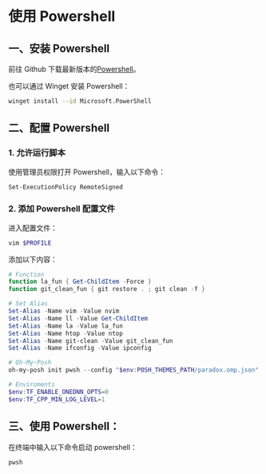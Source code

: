 # 使用 Powershell

## 一、安装 Powershell

前往 Github 下载最新版本的[Powershell](https://github.com/PowerShell/PowerShell)。

也可以通过 Winget 安装 Powershell：

```sh
winget install --id Microsoft.PowerShell
```

## 二、配置 Powershell

### 1. 允许运行脚本

使用管理员权限打开 Powershell，输入以下命令：

```sh
Set-ExecutionPolicy RemoteSigned
```

### 2. 添加 Powershell 配置文件

进入配置文件：

```sh
vim $PROFILE
```

添加以下内容：

```ps1
# Function
function la_fun { Get-ChildItem -Force }
function git_clean_fun { git restore . ; git clean -f }

# Set Alias
Set-Alias -Name vim -Value nvim
Set-Alias -Name ll -Value Get-ChildItem
Set-Alias -Name la -Value la_fun
Set-Alias -Name htop -Value ntop
Set-Alias -Name git-clean -Value git_clean_fun
Set-Alias -Name ifconfig -Value ipconfig

# Oh-My-Posh
oh-my-posh init pwsh --config "$env:POSH_THEMES_PATH/paradox.omp.json" | Invoke-Expression

# Enviroments
$env:TF_ENABLE_ONEDNN_OPTS=0
$env:TF_CPP_MIN_LOG_LEVEL=1
```

## 三、使用 Powershell：

在终端中输入以下命令启动 powershell：

```sh
pwsh
```

